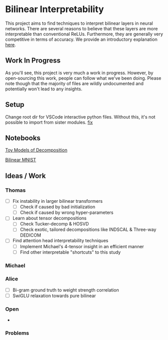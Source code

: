 # Bilinear Interpretability

This project aims to find techniques to interpret bilinear layers in neural networks. There are several reasons to believe that these layers are more interpretable than conventional ReLUs. Furthermore, they are generally very competitive in terms of accuracy. We provide an introductory explanation [here](writeup.md).

## Work In Progress

As you'll see, this project is very much a work in progress. However, by open-sourcing this work, people can follow what we've been doing. Please note though that the majority of files are wildly undocumented and potentially won't lead to any insights.

## Setup

Change root dir for VSCode interactive python files. Without this, it's not possible to import from sister modules. [fix](https://www.reddit.com/r/learnpython/comments/13t612i/how_do_i_set_working_directory_for_vs_code/)

## Notebooks

[Toy Models of Decomposition](https://colab.research.google.com/drive/1HIK-COamUFJNQ28Jqq7U2ig1tXYDLyjq?usp=sharing#scrollTo=n3VcQvhZFrS2)

[Bilinear MNIST](https://colab.research.google.com/drive/1--66MY8WLAqZNkE04zG3VnpWb_zYPIkc?usp=sharing)

## Ideas / Work

### Thomas

- [ ] Fix instability in larger bilinear transformers
  - [ ] Check if caused by bad initialization
  - [ ] Check if caused by wrong hyper-parameters
- [ ] Learn about tensor decompositions
  - [ ] Check Tucker-decomp & HOSVD
  - [ ] Check exotic, tailored decompositions like INDSCAL & Three-way DEDICOM
- [ ] Find attention head interpretability techniques
  - [ ] Implement Michael's 4-tensor insight in an efficient manner
  - [ ] Find other interpretable "shortcuts" to this study

### Michael

### Alice

- [ ] Bi-gram ground truth to weight strength correlation
- [ ] SwiGLU relaxation towards pure bilinear

### Open

- 

### Problems